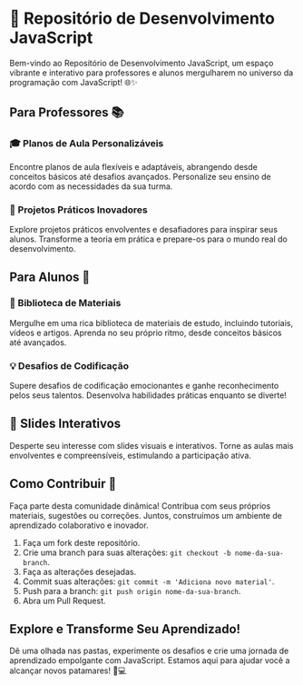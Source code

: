 # 🚀 Repositório de Desenvolvimento JavaScript

Bem-vindo ao Repositório de Desenvolvimento JavaScript, um espaço vibrante e interativo para professores e alunos mergulharem no universo da programação com JavaScript! 🌐✨

## Para Professores 📚

### 🎓 Planos de Aula Personalizáveis
Encontre planos de aula flexíveis e adaptáveis, abrangendo desde conceitos básicos até desafios avançados. Personalize seu ensino de acordo com as necessidades da sua turma.

### 🚀 Projetos Práticos Inovadores
Explore projetos práticos envolventes e desafiadores para inspirar seus alunos. Transforme a teoria em prática e prepare-os para o mundo real do desenvolvimento.

## Para Alunos 🚀

### 📖 Biblioteca de Materiais
Mergulhe em uma rica biblioteca de materiais de estudo, incluindo tutoriais, vídeos e artigos. Aprenda no seu próprio ritmo, desde conceitos básicos até avançados.

### 💡 Desafios de Codificação
Supere desafios de codificação emocionantes e ganhe reconhecimento pelos seus talentos. Desenvolva habilidades práticas enquanto se diverte!

## 🌈 Slides Interativos
Desperte seu interesse com slides visuais e interativos. Torne as aulas mais envolventes e compreensíveis, estimulando a participação ativa.

## Como Contribuir 🤝

Faça parte desta comunidade dinâmica! Contribua com seus próprios materiais, sugestões ou correções. Juntos, construímos um ambiente de aprendizado colaborativo e inovador.

1. Faça um fork deste repositório.
2. Crie uma branch para suas alterações: `git checkout -b nome-da-sua-branch`.
3. Faça as alterações desejadas.
4. Commit suas alterações: `git commit -m 'Adiciona novo material'`.
5. Push para a branch: `git push origin nome-da-sua-branch`.
6. Abra um Pull Request.

## Explore e Transforme Seu Aprendizado!

Dê uma olhada nas pastas, experimente os desafios e crie uma jornada de aprendizado empolgante com JavaScript. Estamos aqui para ajudar você a alcançar novos patamares! 🚀💻


